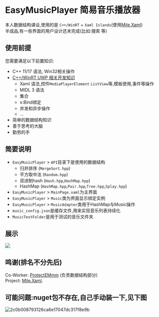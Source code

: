 # EasyMusicPlayer 简易音乐播放器
本人数据结构课设,使用的是 `C++/WinRT` + `Xaml Islands`(使用[Mile.Xaml](https://github.com/ProjectMile/Mile.Xaml))  
半成品,有一些界面的用户设计还未完成(比如:搜索 等)
## 使用前提
您需要满足以下前置知识:
- C++ 11/17 语法, Win32相关操作
- [C++/WinRT UWP 相关开发知识](https://learn.microsoft.com/zh-cn/windows/uwp/cpp-and-winrt-apis/)
  - Xaml 语法,控件`MediaPlayerElement` `ListView`等,模板使用,事件等操作
  - MIDL 3 语法
  - 集合 
  - x:Bind绑定
  - 并发和异步操作
  - ...
- 简单的数据结构知识
- 善于思考的大脑
- 勤劳的手
## 简要说明
- `EasyMusicPlayer` > `API`目录下是使用的数据结构
  - 归并排序 (`MergeSort.hpp`)
  - 平方取中法 (`Random.hpp`)
  - 双进制hash (`Hash.hpp`,`HashMap.hpp`)
  - HashMap (`HashMap.hpp`,`Pair.hpp`,`Tree.hpp`,`Splay.hpp`)
- `EasyMusicPlayer` > `MainPage.xaml`为主界面
- `EasyMusicPlayer` > `Music`类为界面显示绑定实例
- `EasyMusicPlayer` > `MusicAdapter`类用于HashMap与Music操作
- `music_config.json`是缓存文件,用来实现音乐列表持续化
- `MusicTestFolder`是用于测试的音乐文件夹
## 展示
![](https://files.catbox.moe/oj1r9c.png)
## 鸣谢(排名不分先后)
Co-Worker: [ProtectEMmm](https://github.com/ProtectEMmm) (负责数据结构部分)  
Project: [Mile.Xaml](https://github.com/ProjectMile/Mile.Xaml).
## 可能问题:nuget包不存在,自己手动装一下,见下图
![2c0b008793126ca6e17047dc317f8e9b](https://github.com/kitUIN/EasyMusicPlayer/assets/68675068/62da147b-f372-4a06-ab71-8205f0948038)

